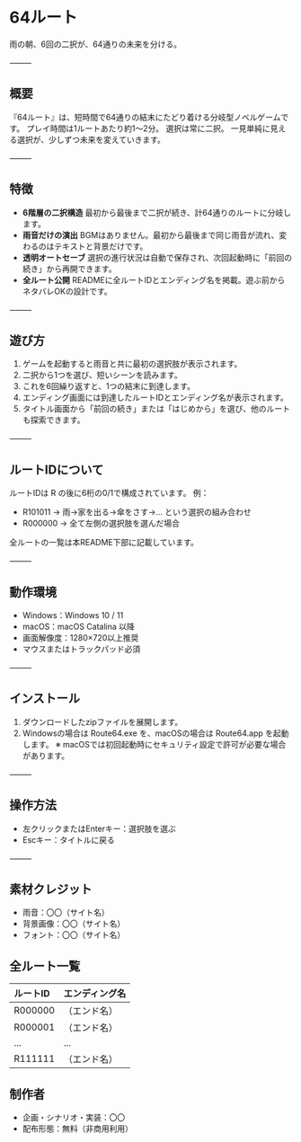 # 64ルート

雨の朝、6回の二択が、64通りの未来を分ける。

⸻

## 概要

『64ルート』は、短時間で64通りの結末にたどり着ける分岐型ノベルゲームです。
プレイ時間は1ルートあたり約1〜2分。
選択は常に二択。
一見単純に見える選択が、少しずつ未来を変えていきます。

⸻

## 特徴
*   **6階層の二択構造**
    最初から最後まで二択が続き、計64通りのルートに分岐します。
*   **雨音だけの演出**
    BGMはありません。最初から最後まで同じ雨音が流れ、変わるのはテキストと背景だけです。
*   **透明オートセーブ**
    選択の進行状況は自動で保存され、次回起動時に「前回の続き」から再開できます。
*   **全ルート公開**
    READMEに全ルートIDとエンディング名を掲載。遊ぶ前からネタバレOKの設計です。

⸻

## 遊び方
1.  ゲームを起動すると雨音と共に最初の選択肢が表示されます。
2.  二択から1つを選び、短いシーンを読みます。
3.  これを6回繰り返すと、1つの結末に到達します。
4.  エンディング画面には到達したルートIDとエンディング名が表示されます。
5.  タイトル画面から「前回の続き」または「はじめから」を選び、他のルートも探索できます。

⸻

## ルートIDについて

ルートIDは R の後に6桁の0/1で構成されています。
例：
*   R101011 → 雨→家を出る→傘をさす→… という選択の組み合わせ
*   R000000 → 全て左側の選択肢を選んだ場合

全ルートの一覧は本README下部に記載しています。

⸻

## 動作環境
*   Windows：Windows 10 / 11
*   macOS：macOS Catalina 以降
*   画面解像度：1280×720以上推奨
*   マウスまたはトラックパッド必須

⸻

## インストール
1.  ダウンロードしたzipファイルを展開します。
2.  Windowsの場合は Route64.exe を、macOSの場合は Route64.app を起動します。
    ※ macOSでは初回起動時にセキュリティ設定で許可が必要な場合があります。

⸻

## 操作方法
*   左クリックまたはEnterキー：選択肢を選ぶ
*   Escキー：タイトルに戻る

⸻

## 素材クレジット
*   雨音：〇〇（サイト名）
*   背景画像：〇〇（サイト名）
*   フォント：〇〇（サイト名）

## 全ルート一覧

| ルートID | エンディング名 |
|:---|:---|
| R000000 | （エンド名） |
| R000001 | （エンド名） |
| ... | ... |
| R111111 | （エンド名） |

## 制作者
*   企画・シナリオ・実装：〇〇
*   配布形態：無料（非商用利用）
